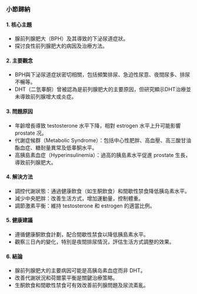 ### 小節歸納

#### 1. 核心主題  
- 腺前列腺肥大（BPH）及其導致的下泌尿道症狀。  
- 探讨良性前列腺肥大的病因及治療方法。

#### 2. 主要觀念  
- BPH與下泌尿道症狀密切相關，包括頻繁排尿、急迫性尿意、夜間尿多、排尿不暢等。  
- DHT（二氫睾酮）曾被認為是前列腺肥大的主要原因，但研究顯示DHT治療並未導致前列腺增大或炎症。  

#### 3. 問題原因  
- 年齡增長導致 testosterone 水平下降，相對 estrogen 水平上升可能影響 prostate 况。  
- 代謝症候群（Metabolic Syndrome）：包括中心性肥胖、高血壓、高三酸甘油酯血症、糖耐量異常及低睾酮水平。  
- 高胰島素血症（Hyperinsulinemia）：過高的胰島素水平促進 prostate 生長，導致前列腺肥大。  

#### 4. 解決方法  
- 調控代謝狀態：通過健康飲食（如生酮飲食）和間歇性禁食降低胰岛素水平。  
- 減少中央肥胖：改善生活方式，增加運動量，控制體重。  
- 調節激素平衡：維持 testosterone 和 estrogen 的適當比例。  

#### 5. 健康建議  
- 遵循健康酮飲食計劃，配合間歇性禁食以降低胰島素水平。  
- 觀察三日內的變化，特別是夜間排尿情況，評估生活方式調整的效果。  

#### 6. 結論  
- 腺前列腺肥大的主要病因可能是高胰岛素血症而非 DHT。  
- 改善代謝狀況和荷爾蒙平衡是關鍵治療策略。  
- 生酮飲食和間歇性禁食可有效改善前列腺問題及尿流紊亂。